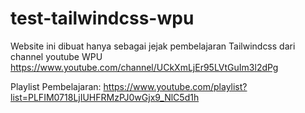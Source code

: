 # test-tailwindcss-wpu
Website ini dibuat hanya sebagai jejak pembelajaran Tailwindcss dari channel youtube WPU
https://www.youtube.com/channel/UCkXmLjEr95LVtGuIm3l2dPg

Playlist Pembelajaran: https://www.youtube.com/playlist?list=PLFIM0718LjIUHFRMzPJ0wGjx9_NlC5d1h
